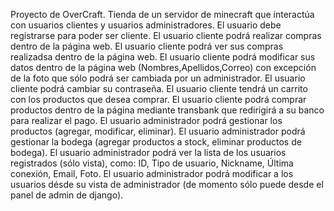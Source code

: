 Proyecto de OverCraft.
Tienda de un servidor de minecraft que interactúa con usuarios clientes y usuarios administradores.
El usuario debe registrarse para poder ser cliente.
El usuario cliente podrá realizar compras dentro de la página web.
El usuario cliente podrá ver sus compras realizadsa dentro de la página web.
El usuario cliente podrá modificar sus datos dentro de la página web (Nombres,Apellidos,Correo) con excepción de la foto que sólo podrá ser cambiada por un administrador. 
El usuario cliente podrá cambiar su contraseña.
El usuario cliente tendrá un carrito con los productos que desea comprar.
El usuario cliente podrá comprar productos dentro de la página mediante transbank que redirigirá a su banco para realizar el pago.
El usuario administrador podrá gestionar los productos (agregar, modificar, eliminar).
El usuario administrador podrá gestionar la bodega (agregar productos a stock, eliminar productos de bodega).
El usuario administrador podrá ver la lista de los usuarios registrados (sólo vista), como: ID, Tipo de usuario, Nickname, Última conexión, Email, Foto.
El usuario administrador podrá modificar a los usuarios désde su vista de administrador (de momento sólo puede desde el panel de admin de django).
